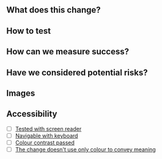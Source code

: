 ## What does this change?
<!-- A PR should have enough detail to be understandable far in the future. e.g what is the problem/why is the change needed, how does it solve it and any questions or points of discussion. Prefer copying information from a Trello card over linking to it; the card may not always exist and reviewers may not have access to the board. -->

## How to test
<!-- Provide instructions to help others verify the change. This could take the form of "On PROD, do X and witness Y. On this branch, do X and witness Z. " -->

## How can we measure success?
<!-- Do you expect errors to decrease? Do you expect user journeys to be simplified? What can be used to prove this? A filtered view of logs or analytics, etc? -->

## Have we considered potential risks?
<!-- What are the potential risks and how can they be mitigated? Does an error require an alarm? Should user help, infosec, or legal be informed of this change? Is private information guarded? Do we need to add anything in the backlog? -->

## Images
<!-- Usually only applicable to UI changes, what did it look like before and what will it look like after? -->

## Accessibility
<!-- Usually only applicable to UI changes, check the boxes if you are satisfied that your changes pass these tests -->

- [ ] [Tested with screen reader](https://www.theguardian.design/2a1e5182b/p/6691bb-accessibility/t/558398)
- [ ] [Navigable with keyboard](https://www.theguardian.design/2a1e5182b/p/6691bb-accessibility/t/39894d)
- [ ] [Colour contrast passed](https://www.theguardian.design/2a1e5182b/p/6691bb-accessibility/t/92b913)
- [ ] [The change doesn't use only colour to convey meaning](https://www.theguardian.design/2a1e5182b/p/6691bb-accessibility/t/29032f)

